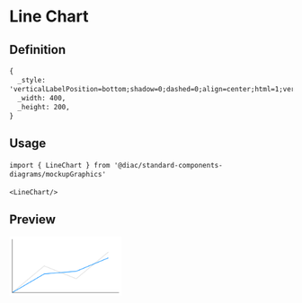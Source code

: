 # Line Chart

## Definition

```
{
  _style: 'verticalLabelPosition=bottom;shadow=0;dashed=0;align=center;html=1;verticalAlign=top;strokeWidth=1;shape=mxgraph.mockup.graphics.lineChart;strokeColor=none;strokeColor2=#666666;strokeColor3=#008cff;strokeColor4=#dddddd;',
  _width: 400,
  _height: 200,
}
```

## Usage

```
import { LineChart } from '@diac/standard-components-diagrams/mockupGraphics'

<LineChart/>
```

## Preview

<img src="./line-chart.png" width="200"/>
